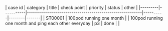 | case id | category  | title | check point                                            | priority | status | other |
|---------|-----------|---------------------------------------------------------|----------|--------|-------|
| ST00001  | 100pod running one month |  | 100pod running one month and ping each other everyday   | p3       | done   |       |
